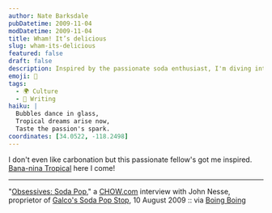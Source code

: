 ```yaml
---
author: Nate Barksdale
pubDatetime: 2009-11-04
modDatetime: 2009-11-04
title: Wham! It’s delicious
slug: wham-its-delicious
featured: false
draft: false
description: Inspired by the passionate soda enthusiast, I'm diving into the world of unique flavors like Bana-nina Tropical!
emoji: 🍹
tags:
  - 🌍 Culture
  - 📝 Writing
haiku: |
  Bubbles dance in glass,  
  Tropical dreams arise now,  
  Taste the passion's spark.
coordinates: [34.0522, -118.2498]
---
```


I don't even like carbonation but this passionate fellow's got me inspired. [Bana-nina Tropical](http://web.archive.org/web/20100710013008/http://www.sodapopstop.com:80/products/detail.cfm?link=561) here I come!

---

"[Obsessives: Soda Pop](https://www.google.com/search?q=%22Obsessives%3A%20Soda%20Pop%22%20sodapopstop.com)," a [CHOW.com](http://web.archive.org/web/20231007131344/https://chow.com/) interview with John Nesse, proprietor of [Galco's Soda Pop Stop](https://www.google.com/search?q=%22Galco%27s%20Soda%20Pop%20Stop%22%20sodapopstop.com), 10 August 2009 :: via [Boing Boing](https://www.google.com/search?q=%22Boing%20Boing%22%20boingboing.net)
